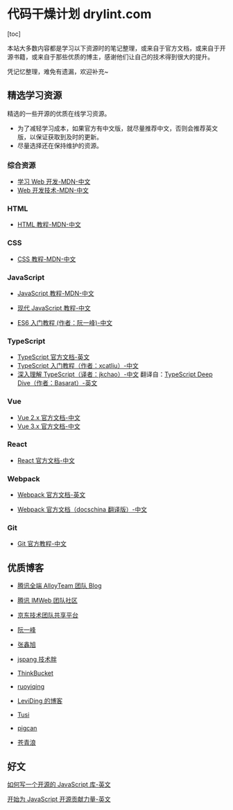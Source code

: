 # 代码干燥计划 drylint.com

[toc]

本站大多数内容都是学习以下资源时的笔记整理，或来自于官方文档，或来自于开源书籍，或来自于那些优质的博主，感谢他们让自己的技术得到很大的提升。

凭记忆整理，难免有遗漏，欢迎补充~

## 精选学习资源

精选的一些开源的优质在线学习资源。

- 为了减轻学习成本，如果官方有中文版，就尽量推荐中文，否则会推荐英文版，以保证获取到及时的更新。
- 尽量选择还在保持维护的资源。

### 综合资源

- [学习 Web 开发-MDN-中文](https://developer.mozilla.org/zh-CN/docs/Learn)
- [Web 开发技术-MDN-中文](https://developer.mozilla.org/zh-CN/docs/Learn)

### HTML

- [HTML 教程-MDN-中文](https://developer.mozilla.org/zh-CN/docs/Web/HTML)

### CSS

- [CSS 教程-MDN-中文](https://developer.mozilla.org/zh-CN/docs/Web/CSS)

### JavaScript

- [JavaScript 教程-MDN-中文](https://developer.mozilla.org/zh-CN/docs/Web/JavaScript)

- [现代 JavaScript 教程-中文](https://zh.javascript.info/)

- [ES6 入门教程 (作者：阮一峰)-中文](https://es6.ruanyifeng.com/)

### TypeScript

- [TypeScript 官方文档-英文](https://www.typescriptlang.org/docs/handbook/typescript-in-5-minutes.html)
- [TypeScript 入门教程（作者：xcatliu）-中文](https://ts.xcatliu.com/)
- [深入理解 TypeScript（译者：jkchao）-中文](https://jkchao.github.io/typescript-book-chinese/) 翻译自：[TypeScript Deep Dive（作者：Basarat）-英文](https://basarat.gitbook.io/typescript/)

### Vue

- [Vue 2.x 官方文档-中文](https://cn.vuejs.org/v2/guide/)
- [Vue 3.x 官方文档-中文](https://v3.cn.vuejs.org/)

### React

- [React 官方文档-中文](https://zh-hans.reactjs.org/docs/getting-started.html)

### Webpack

- [Webpack 官方文档-英文](https://webpack.js.org/guides/)

- [Webpack 官方文档（docschina 翻译版）-中文](https://webpack.docschina.org/guides/)

### Git

- [Git 官方教程-中文](https://git-scm.com/book/zh/v2)

## 优质博客

- [腾讯全端 AlloyTeam 团队 Blog](http://www.alloyteam.com/page/0/)

- [腾讯 IMWeb 团队社区](https://imweb.io/topic/tab/all)

- [京东技术团队共享平台](https://jelly.jd.com/articlelist/exp)

- [阮一峰](http://www.ruanyifeng.com/blog/)

- [张鑫旭](https://www.zhangxinxu.com/)

- [jspang 技术胖](https://jspang.com/)

- [ThinkBucket](https://thinkbucket.cn/)

- [ruoyiqing](https://segmentfault.com/u/ruoyiqing)

- [LeviDing 的博客](https://dingxuewen.com/)

- [Tusi](https://blog.wbjiang.cn/home)

- [pigcan](https://github.com/pigcan/blog)

- [苍青浪](https://www.cnblogs.com/cangqinglang/)

## 好文

[如何写一个开源的 JavaScript 库-英文](https://egghead.io/courses/how-to-write-an-open-source-javascript-library)

[开始为 JavaScript 开源贡献力量-英文](https://app.egghead.io/articles/get-started-contributing-to-javascript-open-source)
